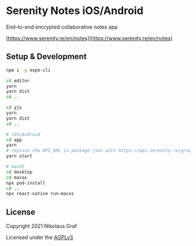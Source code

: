 # Serenity Notes iOS/Android

End-to-end encrypted collaborative notes app

[https://www.serenity.re/en/notes](https://www.serenity.re/en/notes)

## Setup & Development

```sh
npm i -g expo-cli

cd editor
yarn
yarn dist
cd ..

cd yjs
yarn
yarn dist
cd ..

# iOS/Android
cd app
yarn
# replace the API_URL in package.json with https://api.serenity.re/graphql
yarn start

# macOS
cd desktop
cd macos
npx pod-install
cd ..
npx react-native run-macos
```

## License

Copyright 2021 Nikolaus Graf

Licensed under the [AGPLv3](https://www.gnu.org/licenses/agpl-3.0.html)
